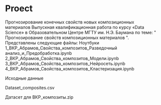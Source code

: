 # Proect
Прогнозирование конечных свойств новых композиционных материалов
Выпускная квалификационная работа по курсу «Data Science»
в Образовательном Центре МГТУ им. Н.Э. Баумана по теме:
" Прогнозирование свойств композиционных материалов ".
Представлены следующие файлы:
Ноутбуки
1_ВКР_Абрамов_Свойства_композитов_Разведочный анализ_и_Предобработка.ipynb
2_ВКР_Абрамов_Свойства_композитов_Модели.ipynb
3_ВКР_Абрамов_Свойства_композитов_Нейросеть.ipynb
4_ВКР_Абрамов_Свойства_композитов_Кластеризация.ipynb

Исходные данные

Dataset_composites.csv

Датасет для ВКР_композиты.zip
